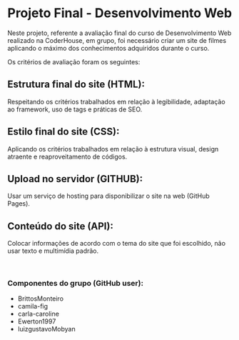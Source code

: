 <h1>Projeto Final - Desenvolvimento Web</h1>
<p>Neste projeto, referente a avaliação final do curso de Desenvolvimento Web realizado na CoderHouse, em grupo, foi necessário criar um site de filmes aplicando o máximo dos conhecimentos adquiridos durante o curso.</p>
<p>Os critérios de avaliação foram os seguintes:</p>
<h2>Estrutura final do site (HTML):</h2>
<p>Respeitando os critérios trabalhados em relação à legibilidade, adaptação ao framework, uso de tags e práticas de SEO.</p>
<h2>Estilo final do site (CSS):</h2>
<p>Aplicando os critérios trabalhados em relação à estrutura visual, design atraente e reaproveitamento de códigos.</p>
<h2>Upload no servidor (GITHUB):</h2>
<p>Usar um serviço de hosting para disponibilizar o site na web (GitHub Pages).</p>
<h2>Conteúdo do site (API):</h2>
<p>Colocar informações de acordo com o tema do site que foi escolhido, não usar texto e multimídia padrão.</p>
<br>
<h3>Componentes do grupo (GitHub user):</h3>
<ul>
  <li>BrittosMonteiro</li>
  <li>camila-fig</li>
  <li>carla-caroline</li>
  <li>Ewerton1997</li>
  <li>luizgustavoMobyan</li>
</ul>
